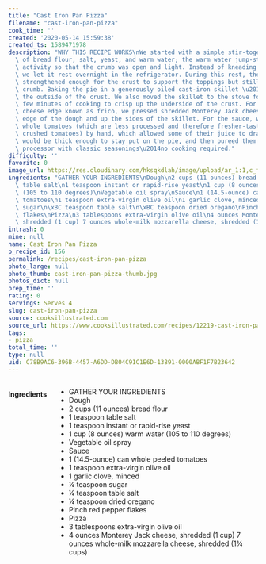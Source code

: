 ```yaml
---
title: "Cast Iron Pan Pizza"
filename: "cast-iron-pan-pizza"
cook_time: ''
created: '2020-05-14 15:59:38'
created_ts: 1589471978
description: "WHY THIS RECIPE WORKS\nWe started with a simple stir-together dough\
  \ of bread flour, salt, yeast, and warm water; the warm water jump-started yeast\
  \ activity so that the crumb was open and light. Instead of kneading the dough,\
  \ we let it rest overnight in the refrigerator. During this rest, the dough's gluten\
  \ strengthened enough for the crust to support the toppings but still have a tender\
  \ crumb. Baking the pie in a generously oiled cast-iron skillet \u201Cfried\u201D\
  \ the outside of the crust. We also moved the skillet to the stove for the last\
  \ few minutes of cooking to crisp up the underside of the crust. For the crispy\
  \ cheese edge known as frico, we pressed shredded Monterey Jack cheese around the\
  \ edge of the dough and up the sides of the skillet. For the sauce, we crushed canned\
  \ whole tomatoes (which are less processed and therefore fresher-tasting than commercial\
  \ crushed tomatoes) by hand, which allowed some of their juice to drain so the sauce\
  \ would be thick enough to stay put on the pie, and then pureed them in the food\
  \ processor with classic seasonings\u2014no cooking required."
difficulty: ''
favorite: 0
image_url: https://res.cloudinary.com/hksqkdlah/image/upload/ar_1:1,c_fill,dpr_2.0,f_auto,fl_lossy.progressive.strip_profile,g_faces:auto,q_auto:low,w_344/SFS_cast_iron_pan_pizza_056_1_twzoux
ingredients: "GATHER YOUR INGREDIENTS\nDough\n2 cups (11 ounces) bread flour\n1 teaspoon\
  \ table salt\n1 teaspoon instant or rapid-rise yeast\n1 cup (8 ounces) warm water\
  \ (105 to 110 degrees)\nVegetable oil spray\nSauce\n1 (14.5-ounce) can whole peeled\
  \ tomatoes\n1 teaspoon extra-virgin olive oil\n1 garlic clove, minced\n\xBC teaspoon\
  \ sugar\n\xBC teaspoon table salt\n\xBC teaspoon dried oregano\nPinch red pepper\
  \ flakes\nPizza\n3 tablespoons extra-virgin olive oil\n4 ounces Monterey Jack cheese,\
  \ shredded (1 cup) 7 ounces whole-milk mozzarella cheese, shredded (1\xBE cups)"
intrash: 0
mine: null
name: Cast Iron Pan Pizza
p_recipe_id: 156
permalink: /recipes/cast-iron-pan-pizza
photo_large: null
photo_thumb: cast-iron-pan-pizza-thumb.jpg
photos_dict: null
prep_time: ''
rating: 0
servings: Serves 4
slug: cast-iron-pan-pizza
source: cooksillustrated.com
source_url: https://www.cooksillustrated.com/recipes/12219-cast-iron-pan-pizza
tags:
- pizza
total_time: ''
type: null
uid: C78B9AC6-396B-4457-A6DD-DB04C91C1E6D-13891-0000ABF1F7B23642
---
```

<div class="large-8 medium-7 columns" id="writeup">	</div><!-- #writeup -->
</div><!-- #row-one -->
<div class="row" id="row-two">	<div class="medium-4 small-5 columns" id="ingredients"><h4>Ingredients</h4><div class="box box-ingredients content"><ul>
<li>GATHER YOUR INGREDIENTS</li>
<li>Dough</li>
<li>2 cups (11 ounces) bread flour</li>
<li>1 teaspoon table salt</li>
<li>1 teaspoon instant or rapid-rise yeast</li>
<li>1 cup (8 ounces) warm water (105 to 110 degrees)</li>
<li>Vegetable oil spray</li>
<li>Sauce</li>
<li>1 (14.5-ounce) can whole peeled tomatoes</li>
<li>1 teaspoon extra-virgin olive oil</li>
<li>1 garlic clove, minced</li>
<li>¼ teaspoon sugar</li>
<li>¼ teaspoon table salt</li>
<li>¼ teaspoon dried oregano</li>
<li>Pinch red pepper flakes</li>
<li>Pizza</li>
<li>3 tablespoons extra-virgin olive oil</li>
<li>4 ounces Monterey Jack cheese, shredded (1 cup) 7 ounces whole-milk mozzarella cheese, shredded (1¾ cups)</li>
</ul>
</div>	</div>	<div class="medium-6 small-7 columns" id="directions">	</div>